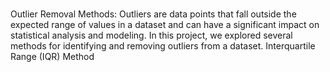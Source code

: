 #
Outlier Removal Methods:
Outliers are data points that fall outside the expected range of values in a dataset and can have a significant impact on statistical analysis and modeling. In this project, we explored several methods for identifying and removing outliers from a dataset.
Interquartile Range (IQR) Method
